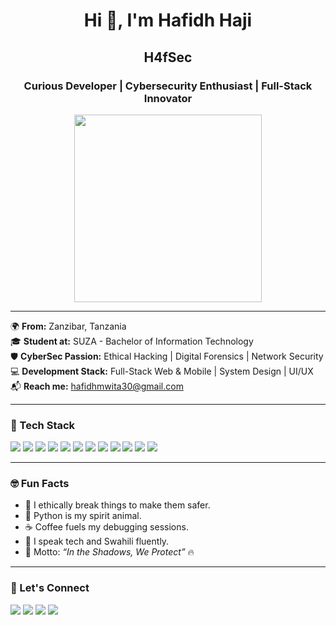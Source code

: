 <!-- profile README.md -->

<h1 align="center">Hi 👋, I'm Hafidh Haji</h1>
<h2 align="center">H4fSec</h2>
<h3 align="center">Curious Developer | Cybersecurity Enthusiast | Full-Stack Innovator</h3>

<p align="center">
  <img src="https://media.giphy.com/media/qgQUggAC3Pfv687qPC/giphy.gif" width="300" />
</p>

---

🌍 **From:** Zanzibar, Tanzania  
🎓 **Student at:** SUZA - Bachelor of Information Technology  
🛡️ **CyberSec Passion:** Ethical Hacking | Digital Forensics | Network Security  
💻 **Development Stack:** Full-Stack Web & Mobile | System Design | UI/UX  
📬 **Reach me:** hafidhmwita30@gmail.com  

---

### 🚀 Tech Stack

<p>
  <!-- Backend -->
  <img src="https://img.shields.io/badge/Java-007396?style=for-the-badge&logo=java&logoColor=white" />
  <img src="https://img.shields.io/badge/SpringBoot-6DB33F?style=for-the-badge&logo=spring&logoColor=white" />
  <img src="https://img.shields.io/badge/Node.js-339933?style=for-the-badge&logo=nodedotjs&logoColor=white" />

  <!-- Frontend -->
  <img src="https://img.shields.io/badge/React-61DAFB?style=for-the-badge&logo=react&logoColor=black" />
  <img src="https://img.shields.io/badge/HTML5-E34F26?style=for-the-badge&logo=html5&logoColor=white" />
  <img src="https://img.shields.io/badge/CSS3-1572B6?style=for-the-badge&logo=css3&logoColor=white" />
  <img src="https://img.shields.io/badge/Bootstrap-563D7C?style=for-the-badge&logo=bootstrap&logoColor=white" />

  <!-- Databases -->
  <img src="https://img.shields.io/badge/MongoDB-47A248?style=for-the-badge&logo=mongodb&logoColor=white" />
  <img src="https://img.shields.io/badge/MySQL-00758F?style=for-the-badge&logo=mysql&logoColor=white" />

  <!-- Others -->
  <img src="https://img.shields.io/badge/Linux-FCC624?style=for-the-badge&logo=linux&logoColor=black" />
  <img src="https://img.shields.io/badge/Git-F05032?style=for-the-badge&logo=git&logoColor=white" />
  <img src="https://img.shields.io/badge/GitHub-100000?style=for-the-badge&logo=github&logoColor=white" />
</p>

---

### 🤓 Fun Facts

- 🔐 I ethically break things to make them safer.  
- 🐍 Python is my spirit animal.  
- ☕ Coffee fuels my debugging sessions.  
- 💬 I speak tech and Swahili fluently.  
- 🎯 Motto: _“In the Shadows, We Protect”_ 🔥

---

### 🔗 Let's Connect

<p>
  <a href="mailto:hafidhmwita30@gmail.com"><img src="https://img.shields.io/badge/Email-D14836?style=for-the-badge&logo=gmail&logoColor=white"/></a>
  <a href="https://github.com/hafidh-099"><img src="https://img.shields.io/badge/GitHub-100000?style=for-the-badge&logo=github&logoColor=white"/></a>
  <a href="#"><img src="https://img.shields.io/badge/Portfolio-Coming Soon-ff69b4?style=for-the-badge"/></a>
  <a href="#"><img src="https://img.shields.io/badge/LinkedIn-0077B5?style=for-the-badge&logo=linkedin&logoColor=white"/></a>
</p>
